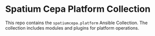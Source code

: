 # Spatium Cepa Platform Collection

This repo contains the `spatiumcepa.platform` Ansible Collection. The collection includes modules and plugins for platform operations.

